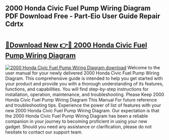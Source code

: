 ## 2000 Honda Civic Fuel Pump Wiring Diagram PDF Download Free - Part-Eio User Guide Repair Cdrtx

# <h2><a href="http://dfsn9f.blite.top/?on=2000+Honda+Civic+Fuel+Pump+Wiring+Diagram">🔗Download New 👉🔴 2000 Honda Civic Fuel Pump Wiring Diagram</a></h2>

[![2000 Honda Civic Fuel Pump Wiring Diagram download](https://i.imgur.com/lujVjoI.png)](http://dfsn9f.blite.top/?on=2000+Honda+Civic+Fuel+Pump+Wiring+Diagram)
Welcome to the user manual for your newly delivered 2000 Honda Civic Fuel Pump Wiring Diagram. This comprehensive guide is intended to help you get started with your product and provide you with a thorough understanding of its features, functions, and capabilities. You will find step-by-step instructions for installation, operation, maintenance, and troubleshooting. Please Keep 2000 Honda Civic Fuel Pump Wiring Diagram This Manual For future reference and troubleshooting tips. Experience the power of list of features with your new 2000 Honda Civic Fuel Pump Wiring Diagram. Our expectation is that the 2000 Honda Civic Fuel Pump Wiring Diagram has been a reliable companion in your journey to becoming proficient in using your new gadget. Should you need any assistance or clarification, please do not hesitate to contact our support team.
